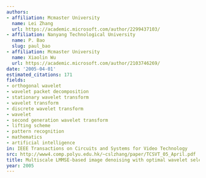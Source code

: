 ```yaml
---
authors:
- affiliation: Mcmaster University
  name: Lei Zhang
  url: https://academic.microsoft.com/author/2299437103/
- affiliation: Nanyang Technological University
  name: P. Bao
  slug: paul_bao
- affiliation: Mcmaster University
  name: Xiaolin Wu
  url: https://academic.microsoft.com/author/2103746269/
date: '2005-04-01'
estimated_citations: 171
fields:
- orthogonal wavelet
- wavelet packet decomposition
- stationary wavelet transform
- wavelet transform
- discrete wavelet transform
- wavelet
- second generation wavelet transform
- lifting scheme
- pattern recognition
- mathematics
- artificial intelligence
in: IEEE Transactions on Circuits and Systems for Video Technology
src: http://www4.comp.polyu.edu.hk/~cslzhang/paper/TCSVT_05_April.pdf
title: Multiscale LMMSE-based image denoising with optimal wavelet selection
year: 2005
---
```

